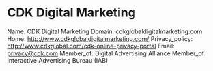 
# CDK Digital Marketing

Name: CDK Digital Marketing
Domain: cdkglobaldigitalmarketing.com
Home: http://www.cdkglobaldigitalmarketing.com/
Privacy_policy: http://www.cdkglobal.com/cdk-online-privacy-portal
Email: privacy@cdk.com
Member_of: Digital Advertising Alliance
Member_of: Interactive Advertising Bureau (IAB)

